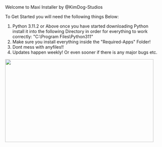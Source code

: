 Welcome to Maxi Installer by @KimDog-Studios

To Get Started you will need the following things Below:
1. Python 3.11.2 or Above once you have started downloading Python install it into the following Directory in order for everything to work correctly: "C:\Program Files\Python311"
2. Make sure you install everything inside the "Required-Apps" Folder!
3. Dont mess with anyfiles!!
4. Updates happen weekly! Or even sooner if there is any major bugs etc.

 <img src="https://i.imgur.com/xhVJFZX.gif" width="480" height="270" />
